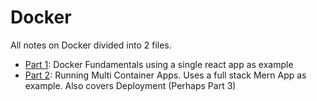 # Docker

All notes on Docker divided into 2 files.

- [Part 1](https://github.com/SSaquif/docker-notes/blob/master/part-1.md): Docker Fundamentals using a single react app as example
- [Part 2](https://github.com/SSaquif/docker-notes/blob/master/part-2.md): Running Multi Container Apps. Uses a full stack Mern App as example. Also covers Deployment (Perhaps Part 3)

